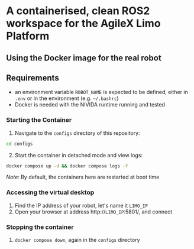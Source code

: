 # A containerised, clean ROS2 workspace for the AgileX Limo Platform

## Using the Docker image for the real robot

## Requirements

* an environment variable `ROBOT_NAME` is expected to be defined, either in `.env` or in the environment (e.g. `~/.bashrc`)
* Docker is needed with the NIVIDA runtime running and tested


### Starting the Container

1. Navigate to the `configs` directory of this repository:
```bash
cd configs
```

2. Start the container in detached mode and view logs:
```bash
docker compose up -d && docker compose logs -f
```

*Note:* By default, the containers here are restarted at boot time

### Accessing the virtual desktop

1. Find the IP address of your robot, let's name it `LIMO_IP`
2. Open your browser at address http://`LIMO_IP`:5801/, and connect


### Stopping the container

1. `docker compose down`, again in the `configs` directory


## 
